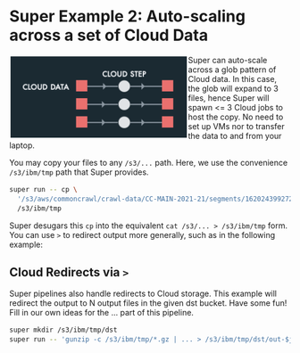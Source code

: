 # Super Example 2: Auto-scaling across a set of Cloud Data

<img src="images/runvis2.png" align="left" height="150">

Super can auto-scale across a glob pattern of Cloud data. In this
case, the glob will expand to 3 files, hence Super will spawn <= 3
Cloud jobs to host the copy. No need to set up VMs nor to transfer the
data to and from your laptop.

You may copy your files to any `/s3/...` path. Here, we use the
convenience `/s3/ibm/tmp` path that Super provides.

```sh
super run -- cp \
  '/s3/aws/commoncrawl/crawl-data/CC-MAIN-2021-21/segments/1620243992721.31/wet/*-0000{1,2,3}.warc.wet.gz' \
  /s3/ibm/tmp
```

Super desugars this `cp` into the equivalent `cat /s3/... >
/s3/ibm/tmp` form. You can use `>` to redirect output more generally,
such as in the following example:

## Cloud Redirects via `>`

Super pipelines also handle redirects to Cloud storage. This example
will redirect the output to N output files in the given dst bucket.
Have some fun! Fill in our own ideas for the ... part of this
pipeline.

```sh
super mkdir /s3/ibm/tmp/dst
super run -- 'gunzip -c /s3/ibm/tmp/*.gz | ... > /s3/ibm/tmp/dst/out-$j.txt'
```
